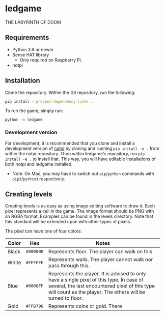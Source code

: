 # ledgame
THE LABYRINTH OF DOOM

## Requirements

* Python 3.6 or newer
* Sense HAT library
  * Only required on Raspberry Pi.
* notpi

## Installation

Clone the repository. Within the Git repository, run the following:
```sh
pip install --process-dependency-links .
```

To run the game, simply run:
```sh
python -m ledgame
```

### Development version
For development, it is recommended that you clone and install a development version of [notpi](https://github.com/gentlemans-club/notpi) by cloning
and running `pip install -e .` from within the notpi repository.
Then within ledgame's repository, run `pip install -e .` to install that.
This way, you will have editable installations of both notpi and ledgame installed.

* Note: On Mac, you may have to switch out `pip`/`python` commands with
`pip3`/`python3` respectively.


## Creating levels

Creating levels is as easy as using image editing software to draw it. Each pixel represents a cell in the game.
The image format should be PNG with an RGBA format. Examples can be found in the levels directory. Note that this standard will be extended upon with other types of pixels.

The pixel can have one of four colors:

Color |    Hex    | Notes
------|-----------|-------
Black | `#000000` | Represents floor. The player can walk on this.
White | `#FFFFFF` | Represents walls. The player cannot walk nor pass through this.
Blue  | `#0000FF` | Represents the player. It is advised to only have a single pixel of this type. In case of several, the last encountered pixel of this type will count as the player. The others will be turned to floor.
Gold  | `#FFD700` | Represents coins or gold. There
